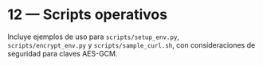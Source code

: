 # 12 — Scripts operativos

Incluye ejemplos de uso para `scripts/setup_env.py`, `scripts/encrypt_env.py` y `scripts/sample_curl.sh`, con consideraciones de seguridad para claves AES-GCM.
